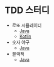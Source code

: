 # TDD 스터디

* 로또 시뮬레이터
    * [Java](https://github.com/hongsii/tdd-study/tree/master/java-lotto)
    * [Kotlin](https://github.com/hongsii/tdd-study/tree/master/kotlin-lotto)
* 숫자 야구
    * [Java](https://github.com/hongsii/tdd-study/tree/master/java-baseball-game)
* 블랙잭
    * [Java](https://github.com/hongsii/tdd-study/tree/master/java-blackjack)
